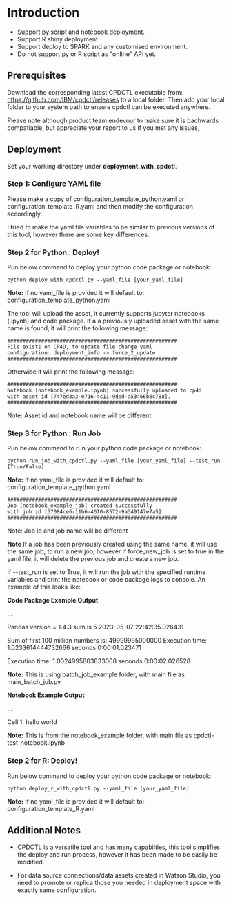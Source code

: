# Introduction

- Support py script and notebook deployment.
- Support R shiny deployment. 
- Support deploy to SPARK and any customised environment.
- Do not support py or R script as "online" API yet.

## Prerequisites

Download the corresponding latest CPDCTL executable from: https://github.com/IBM/cpdctl/releases to a local folder. 
Then add your local folder to your system path to ensure cpdctl can be executed anywhere.

Please note although product team endevour to make sure it is bachwards compatiable, but appreciate your report to us if you met any issues,

## Deployment
Set your working directory under **deployment_with_cpdctl**.

### Step 1: Configure YAML file
Please make a copy of configuration_template_python.yaml or configuration_template_R.yaml  and then modify the configuration accordingly. 

I tried to make the yaml file variables to be similar to previous versions of this tool, however 
there are some key differences.


### Step 2 for Python : Deploy!
Run below command to deploy your python code package or notebook:

```
python deploy_with_cpdctl.py --yaml_file [your_yaml_file]
```

**Note:** If no yaml_file is provided it will default to: configuration_template_python.yaml

The tool will upload the asset, it currently supports jupyter notebooks (.ipynb) and code package. If a 
a previously uploaded asset with the same name is found, it will print the following message:

```
#######################################################
File exists on CP4D, to update file change yaml 
configuration: deployment_info -> force_2_update
#######################################################
```

Otherwise it will print the following message:

```
#######################################################
Notebook [notebook_example.ipynb] successfully uploaded to cp4d
with asset id [747ed3a3-e716-4c11-9ded-a53466b8c788].
#######################################################
```
Note: Asset id and notebook name will be different


### Step 3 for Python : Run Job

Run below command to run your python code package or notebook:

```
python run_job_with_cpdctl.py --yaml_file [your_yaml_file] --test_run [True/False]
```

**Note:** If no yaml_file is provided it will default to: configuration_template_python.yaml
```
#######################################################
Job [notebook_example_job] created successfully
with job id [37084ce6-11b6-4610-8572-9a349147e7a5].
#######################################################
```

Note: Job id and job name will be different


**Note** If a job has been previously created using the same name, it will use the same job, to run a
new job, however if force_new_job is set to true in the yaml file, it will delete the previous job and
create a new job.

If --test_run is set to True, it will run the job with the specified runtime variables and print the notebook or code package
logs to console. An example of this looks like:

**Code Package Example Output**

...

Pandas version = 1.4.3
sum is 5
2023-05-07 22:42:35.026431

Sum of first 100 million numbers is: 49999995000000
Execution time: 1.0233614444732666 seconds
0:00:01.023471

Execution time: 1.0024995803833008 seconds
0:00:02.026528


**Note:** This is using batch_job_example folder, with main file as main_batch_job.py

**Notebook Example Output**

...

Cell 1:
hello world

**Note:** This is from the notebook_example folder, with main file as cpdctl-test-notebook.ipynb

### Step 2 for R: Deploy!
Run below command to deploy your python code package or notebook:

```
python deploy_r_with_cpdctl.py --yaml_file [your_yaml_file]
```

**Note:** If no yaml_file is provided it will default to: configuration_template_R.yaml


## Additional Notes

- CPDCTL is a versatile tool and has many capabilties, this tool simplifies the deploy and run process, 
however it has been made to be easily be modified.

- For data source connections/data assets created in Watson Studio, 
  you need to promote or replica those you needed in deployment space with exactly same configuration.  
